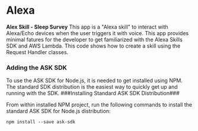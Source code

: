 # Alexa
**Alex Skill - Sleep Survey**
This app is a "Alexa skill" to interact with Alexa/Echo devices when the user triggers it with voice. This app provides minimal fatures for the developer to get familiarized with the Alexa Skills SDK and AWS Lambda. This code shows how to create a skill using the Request Handler classes.
### Adding the ASK SDK ###
To use the ASK SDK for Node.js, it is needed to get installed using NPM. The standard SDK distribution is the easiest way to quickly get up and running with the SDK.
###Installing Standard ASK SDK Distribution###

From within installed NPM project, run the following commands to install the standard ASK SDK for Node.js distribution:
```code
npm install --save ask-sdk
```


